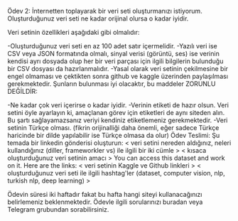 Ödev 2: İnternetten toplayarak bir veri seti oluşturmanızı istiyorum. Oluşturduğunuz veri seti ne kadar orijinal olursa o kadar iyidir.

Veri setinin özellikleri aşağıdaki gibi olmalıdır:

-Oluşturduğunuz veri seti en az 100 adet satır içermelidir.
-Yazılı veri ise CSV veya JSON formatında olmalı, sinyal verisi (görüntü, ses) ise verinin kendisi ayrı dosyada olup her bir veri parçası için ilgili bilgilerin bulunduğu bir CSV dosyası da hazırlanmalıdır.
-Yasal olarak veri setinin çekilmesine bir engel olmaması ve çektikten sonra github ve kaggle üzerinden paylaşılması gerekmektedir.
Şunların bulunması iyi olacaktır, bu maddeler ZORUNLU DEĞİLDİR:

-Ne kadar çok veri içerirse o kadar iyidir.
-Verinin etiketi de hazır olsun. Veri setini öyle ayarlayın ki, amaçlanan görev için etiketleri de aynı siteden alın. Bu şartı sağlayamazsanız veriyi kendiniz etiketlemeniz gerekmektedir.
-Veri setinin Türkçe olması. (fikrin orijinalliği daha önemli, eğer sadece Türkçe haricinde bir dilde yapılabilir ise Türkçe olmasa da olur)
Ödev Teslimi: Şu temada bir linkedin gönderisi oluşturun: < veri setini nereden aldığınız, neleri kullandığınız (diller, frameworkler vs) ile ilgili bir iki cümle > < kısaca oluşturduğunuz veri setinin amacı > You can access this dataset and work on it. Here are the links: < veri setinin Kaggle ve Github linkleri > < oluşturduğunuz veri seti ile ilgili hashtag'ler (dataset, computer vision, nlp, turkish nlp, deep learning) >

Ödevin süresi iki haftadır fakat bu hafta hangi siteyi kullanacağınızı belirlemeniz beklenmektedir. Ödevle ilgili sorularınızı buradan veya Telegram grubundan sorabilirsiniz.
